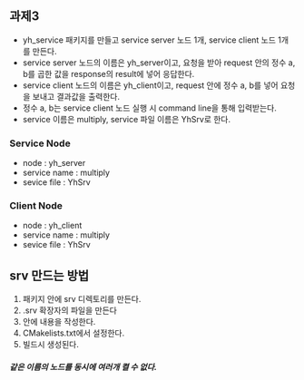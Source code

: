 ## 과제3

- yh_service 패키지를 만들고 service server 노드 1개, service client 노드 1개를 만든다.
- service server 노드의 이름은 yh_server이고, 요청을 받아 request 안의 정수 a, b를 곱한 값을 response의 result에 넣어 응답한다.
- service client 노드의 이름은 yh_client이고, request 안에 정수 a, b를 넣어 요청을 보내고 결과값을 출력한다.
- 정수 a, b는 service client 노드 실행 시 command line을 통해 입력받는다.
- service 이름은 multiply, service 파일 이름은 YhSrv로 한다.

### Service Node
- node : yh_server
- service name : multiply
- sevice file : YhSrv

### Client Node
- node : yh_client
- service name : multiply
- sevice file : YhSrv


## srv 만드는 방법
1. 패키지 안에 srv 디렉토리를 만든다.
2. .srv 확장자의 파일을 만든다
3. 안에 내용을 작성한다.
4. CMakelists.txt에서 설정한다.
5. 빌드시 생성된다.

##### 같은 이름의 노드를 동시에 여러개 켤 수 없다.